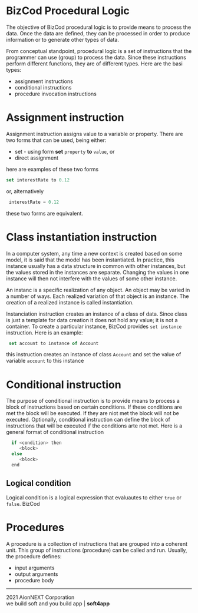# BizCod Procedural Logic


The objective of BizCod procedural logic is to provide means to process the data. Once the data are defined, they can be processed in order to produce information or to generate other types of data.

From conceptual standpoint, procedural logic is a set of instructions that the programmer can use (group) to process the data. Since these instructions perform different functions, they are of different types. Here are the basi types:
- assignment instructions
- conditional instructions
- procedure invocation instructions

# Assignment instruction

Assignment instruction assigns value to a variable or property. There are two forms that can be used, being either:
- set - using form **set** `property` **to** `value`, or
- direct assignment

here are examples of these two forms

```js
set interestRate to 0.12

```

or, alternatively

```js
 interestRate = 0.12

```

these two forms are equivalent.


# Class instantiation instruction

In a computer system, any time a new context is created based on some model, it is said that the model has been instantiated. In practice, this instance usually has a data structure in common with other instances, but the values stored in the instances are separate. Changing the values in one instance will then not interfere with the values of some other instance.

An instanc is a specific realization of any object. An object may be varied in a number of ways. Each realized variation of that object is an instance. The creation of a realized instance is called instantiation.

Instanciation instruction creates an instance of a class of data. Since class is just a template for data creation it does not hold any value; it is not a container.  To create  a particular instance, BizCod provides `set instance` instruction. Here is an example:


```js
 set account to instance of Account

```

this instruction creates an instance of class `Account` and set the value of variable `account` to this instance



# Conditional instruction

The purpose of conditional instruction is to provide means to process a block of instructions based on certain conditions. If these conditions are met the block will be executed. If they are niot met the block will not be executed. Optionally, conditional instruction can define the block of instructions that will be executed if the conditions arte not met. 
Here is a general format of conditional instruction



```c
  if <condition> then
     <block>
  else 
     <block>
  end 

```


## Logical condition 

Logical condition is a logical expression that evaluautes to either `true` or `false`. BizCod 


# Procedures

A procedure is a collection of instructions that are grouped into a coherent unit. This group of instructions (procedure) can be called and run. Usually, the procedure defines:
- input arguments
- output arguments
- procedure body





____________________
2021 AionNEXT Corporation<br>
we build soft and you build app | <b>soft4app</b>
